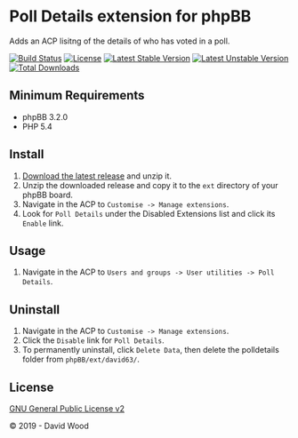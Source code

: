 # Poll Details extension for phpBB

Adds an ACP lisitng of the details of who has voted in a poll.

[![Build Status](https://travis-ci.com/david63/polldetails.svg?branch=master)](https://travis-ci.com/david63/polldetails)
[![License](https://poser.pugx.org/david63/polldetails/license)](https://packagist.org/packages/david63/polldetails)
[![Latest Stable Version](https://poser.pugx.org/david63/polldetails/v/stable)](https://packagist.org/packages/david63/polldetails)
[![Latest Unstable Version](https://poser.pugx.org/david63/polldetails/v/unstable)](https://packagist.org/packages/david63/polldetails)
[![Total Downloads](https://poser.pugx.org/david63/polldetails/downloads)](https://packagist.org/packages/david63/polldetails)

## Minimum Requirements
* phpBB 3.2.0
* PHP 5.4

## Install
1. [Download the latest release](https://github.com/david63/polldetails/archive/3.2.zip) and unzip it.
2. Unzip the downloaded release and copy it to the `ext` directory of your phpBB board.
3. Navigate in the ACP to `Customise -> Manage extensions`.
4. Look for `Poll Details` under the Disabled Extensions list and click its `Enable` link.

## Usage
1. Navigate in the ACP to `Users and groups -> User utilities -> Poll Details`.

## Uninstall
1. Navigate in the ACP to `Customise -> Manage extensions`.
2. Click the `Disable` link for `Poll Details`.
3. To permanently uninstall, click `Delete Data`, then delete the polldetails folder from `phpBB/ext/david63/`.

## License
[GNU General Public License v2](http://opensource.org/licenses/GPL-2.0)

© 2019 - David Wood